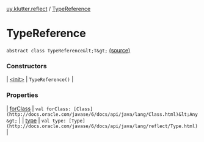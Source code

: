 [uy.klutter.reflect](../index.md) / [TypeReference](.)


# TypeReference

`abstract class TypeReference&lt;T&gt;` [(source)](https://github.com/kohesive/klutter/blob/master/reflect-core-jdk6/src/main/kotlin/uy/klutter/reflect/TypeInfo.kt#L10)



### Constructors


| [&lt;init&gt;](-init-.md) | `TypeReference()` |


### Properties


| [forClass](for-class.md) | `val forClass: [Class](http://docs.oracle.com/javase/6/docs/api/java/lang/Class.html)&lt;Any&gt;` |
| [type](type.md) | `val type: [Type](http://docs.oracle.com/javase/6/docs/api/java/lang/reflect/Type.html)` |

